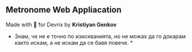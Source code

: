 ## Metronome Web Appliacation

Made with 💖 for Devrix by **Kristiyan Genkov**
* Знам, че не е точно по изискванията, но не можах да го докарам както искам, а не искам да се бавя повече. *
